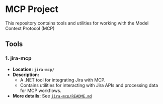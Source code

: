 # MCP Project

This repository contains tools and utilities for working with the Model Context Protocol (MCP)

## Tools

### 1. jira-mcp
- **Location:** `jira-mcp/`
- **Description:**
  - A .NET tool for integrating Jira with MCP.
  - Contains utilities for interacting with Jira APIs and processing data for MCP workflows.
- **More details:** See [`jira-mcp/README.md`](jira-mcp/README.md)


